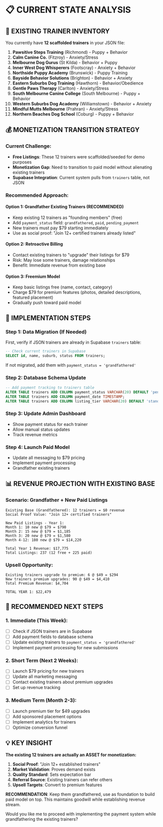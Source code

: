# 📋 CURRENT STATE ANALYSIS

## 🎯 EXISTING TRAINER INVENTORY

You currently have **12 scaffolded trainers** in your JSON file:

1. **Pawsitive Steps Training** (Richmond) - Puppy + Behavior
2. **Calm Canine Co.** (Fitzroy) - Anxiety/Stress  
3. **Melbourne Dog Gurus** (St Kilda) - Behavior + Puppy
4. **Inner West Dog Whisperers** (Footscray) - Anxiety + Behavior
5. **Northside Puppy Academy** (Brunswick) - Puppy Training
6. **Bayside Behavior Solutions** (Brighton) - Behavior + Anxiety
7. **Eastern Suburbs Dog Training** (Hawthorn) - Behavior/Obedience
8. **Gentle Paws Therapy** (Carlton) - Anxiety/Stress
9. **South Melbourne Canine College** (South Melbourne) - Puppy + Behavior
10. **Western Suburbs Dog Academy** (Williamstown) - Behavior + Anxiety
11. **Mindful Mutts Melbourne** (Prahran) - Anxiety/Stress
12. **Northern Beaches Dog School** (Coburg) - Puppy + Behavior

## 💰 MONETIZATION TRANSITION STRATEGY

### Current Challenge:
- **Free Listings**: These 12 trainers were scaffolded/seeded for demo purposes
- **Monetization Gap**: Need to transition to paid model without alienating existing trainers
- **Supabase Integration**: Current system pulls from `trainers` table, not JSON

### Recommended Approach:

#### **Option 1: Grandfather Existing Trainers (RECOMMENDED)**
- Keep existing 12 trainers as "founding members" (free)
- Add `payment_status` field: `grandfathered`, `paid`, `pending_payment`
- New trainers must pay $79 starting immediately
- Use as social proof: "Join 12+ certified trainers already listed"

#### **Option 2: Retroactive Billing**
- Contact existing trainers to "upgrade" their listings for $79
- Risk: May lose some trainers, damage relationships
- Benefit: Immediate revenue from existing base

#### **Option 3: Freemium Model**
- Keep basic listings free (name, contact, category)
- Charge $79 for premium features (photos, detailed descriptions, featured placement)
- Gradually push toward paid model

## 🚀 IMPLEMENTATION STEPS

### Step 1: Data Migration (If Needed)
First, verify if JSON trainers are already in Supabase `trainers` table:

```sql
-- Check current trainers in Supabase
SELECT id, name, suburb, status FROM trainers;
```

If not migrated, add them with `payment_status = 'grandfathered'`

### Step 2: Database Schema Update
```sql
-- Add payment tracking to trainers table
ALTER TABLE trainers ADD COLUMN payment_status VARCHAR(20) DEFAULT 'pending_payment';
ALTER TABLE trainers ADD COLUMN payment_date TIMESTAMP;
ALTER TABLE trainers ADD COLUMN listing_tier VARCHAR(20) DEFAULT 'standard';
```

### Step 3: Update Admin Dashboard
- Show payment status for each trainer
- Allow manual status updates
- Track revenue metrics

### Step 4: Launch Paid Model
- Update all messaging to $79 pricing
- Implement payment processing
- Grandfather existing trainers

## 📊 REVENUE PROJECTION WITH EXISTING BASE

### Scenario: Grandfather + New Paid Listings

```
Existing Base (Grandfathered): 12 trainers = $0 revenue
Social Proof Value: "Join 12+ certified trainers"

New Paid Listings - Year 1:
Month 1: 10 new @ $79 = $790
Month 2: 15 new @ $79 = $1,185  
Month 3: 20 new @ $79 = $1,580
Month 4-12: 180 new @ $79 = $14,220

Total Year 1 Revenue: $17,775
Total Listings: 237 (12 free + 225 paid)
```

### Upsell Opportunity:
```
Existing trainers upgrade to premium: 6 @ $49 = $294
New trainers premium upgrades: 90 @ $49 = $4,410
Total Premium Revenue: $4,704

TOTAL YEAR 1: $22,479
```

## 🎯 RECOMMENDED NEXT STEPS

### 1. **Immediate** (This Week):
- [ ] Check if JSON trainers are in Supabase
- [ ] Add payment fields to database schema  
- [ ] Update existing trainers to `payment_status = 'grandfathered'`
- [ ] Implement payment processing for new submissions

### 2. **Short Term** (Next 2 Weeks):
- [ ] Launch $79 pricing for new trainers
- [ ] Update all marketing messaging
- [ ] Contact existing trainers about premium upgrades
- [ ] Set up revenue tracking

### 3. **Medium Term** (Month 2-3):
- [ ] Launch premium tier for $49 upgrades
- [ ] Add sponsored placement options
- [ ] Implement analytics for trainers
- [ ] Optimize conversion funnel

## 💡 KEY INSIGHT

**The existing 12 trainers are actually an ASSET for monetization:**

1. **Social Proof**: "Join 12+ established trainers" 
2. **Market Validation**: Proves demand exists
3. **Quality Standard**: Sets expectation bar
4. **Referral Source**: Existing trainers can refer others
5. **Upsell Targets**: Convert to premium features

**RECOMMENDATION**: Keep them grandfathered, use as foundation to build paid model on top. This maintains goodwill while establishing revenue stream.

Would you like me to proceed with implementing the payment system while grandfathering the existing trainers?
